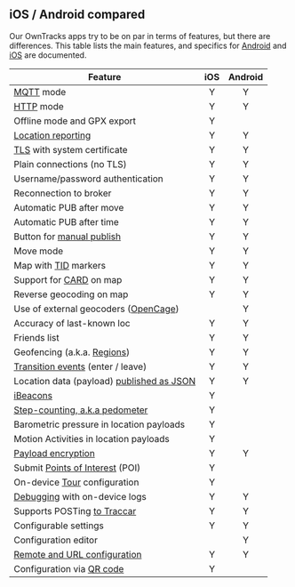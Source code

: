 ## iOS / Android compared

Our OwnTracks apps try to be on par in terms of features, but there are differences. This table lists the main features, and specifics for [Android](android.md) and [iOS](ios.md) are documented.

| Feature                                           |  iOS   | Android |
| ------------------------------------------------- | :----: | :-----: |
| [MQTT](../tech/mqtt.md) mode                      |   Y    |    Y    |
| [HTTP](../tech/http.md)  mode                     |   Y    |    Y    |
| Offline mode and GPX export                       |   Y    |         |
| [Location reporting](location.md)                 |   Y    |    Y    |
| [TLS](tls.md) with system certificate             |   Y    |    Y    |
| Plain connections (no TLS)                        |   Y    |    Y    |
| Username/password authentication                  |   Y    |    Y    |
| Reconnection to broker                            |   Y    |    Y    |
| Automatic PUB after move                          |   Y    |    Y    |
| Automatic PUB after time                          |   Y    |    Y    |
| Button for [manual publish](ui.md)                |   Y    |    Y    |
| Move mode                                         |   Y    |    Y    |
| Map with [TID](tid.md) markers                    |   Y    |    Y    |
| Support for [CARD](card.md) on map                |   Y    |    Y    |
| Reverse geocoding on map                          |   Y    |    Y    |
| Use of external geocoders ([OpenCage](../other/opencage.md))  |        |   Y     |
| Accuracy of last-known loc                        |   Y    |    Y    |
| Friends list                                      |   Y    |    Y    |
| Geofencing (a.k.a. [Regions](waypoints.md))       |   Y    |    Y    |
| [Transition events](location.md) (enter / leave)  |   Y    |    Y    |
| Location data (payload) [published as JSON](../tech/json.md) |   Y    |   Y     |
| [iBeacons](beacons.md)                            |   Y    |          |
| [Step-counting, a.k.a pedometer](pedometer.md)    |   Y    |         |
| Barometric pressure in location payloads          |   Y    |         |
| Motion Activities in location payloads            |   Y    |         |
| [Payload encryption](encrypt.md)                  |   Y    |    Y    |
| Submit [Points of Interest](poi.md) (POI)         |   Y    |         |
| On-device [Tour](tours.md) configuration          |   Y    |         |
| [Debugging](debug.md) with on-device logs         |   Y    |    Y    |
| Supports POSTing [to Traccar](traccar.md)         |   Y    |    Y    |
| Configurable settings                             |   Y    |    Y    |
| Configuration editor                              |        |    Y    |
| [Remote and URL configuration](remoteconfig.md)   |   Y    |   Y      |
| Configuration via [QR code](../tech/qr.md)        |   Y    |          |

